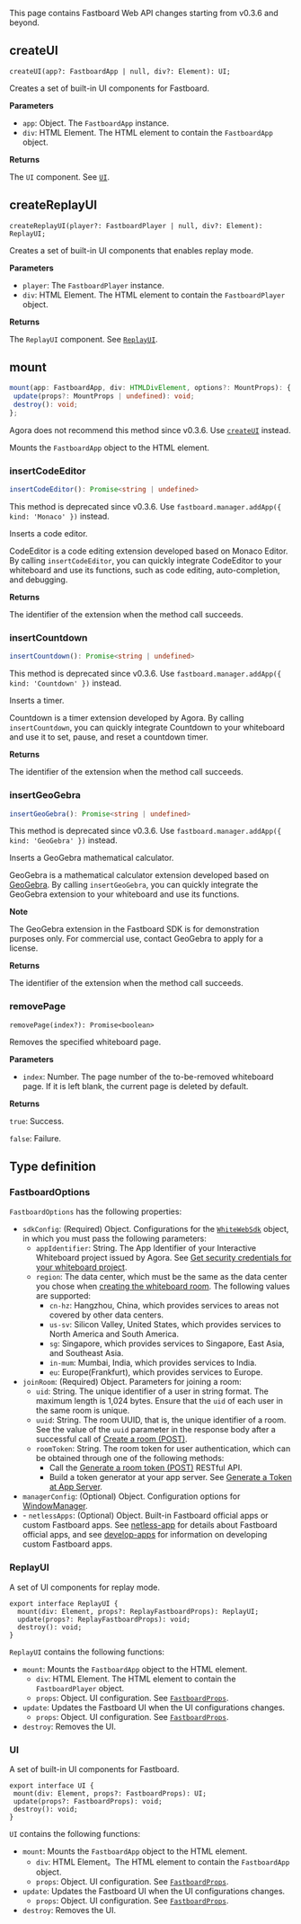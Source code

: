 This page contains Fastboard Web API changes starting from v0.3.6 and beyond.

## createUI

```
createUI(app?: FastboardApp | null, div?: Element): UI;
```

Creates a set of built-in UI components for Fastboard.

**Parameters**

- `app`: Object. The `FastboardApp` instance. 
- `div`: HTML Element. The HTML element to contain the `FastboardApp` object.

**Returns**

The `UI` component. See [`UI`](#ui). 

## createReplayUI

```
createReplayUI(player?: FastboardPlayer | null, div?: Element): ReplayUI;
```

Creates a set of built-in UI components that enables replay mode.

**Parameters**

- `player`: The `FastboardPlayer` instance. 
- `div`: HTML Element. The HTML element to contain the `FastboardPlayer` object.

**Returns**

The `ReplayUI` component. See [`ReplayUI`](#replayui). 

## mount

```typescript
mount(app: FastboardApp, div: HTMLDivElement, options?: MountProps): {
 update(props?: MountProps | undefined): void;
 destroy(): void;
};
```

<div class="alert note">Agora does not recommend this method since v0.3.6. Use <a href="#createui"><code>createUI</code></a> instead.</div>

Mounts the `FastboardApp` object to the HTML element.



### insertCodeEditor

```typescript
insertCodeEditor(): Promise<string | undefined>
```

<div class="alert note">This method is deprecated since v0.3.6. Use <code>fastboard.manager.addApp({ kind: 'Monaco' })</code> instead.</div>

Inserts a code editor.

CodeEditor is a code editing extension developed based on Monaco Editor. By calling `insertCodeEditor`, you can quickly integrate CodeEditor to your whiteboard and use its functions, such as code editing, auto-completion, and debugging.

**Returns**

The identifier of the extension when the method call succeeds.

### insertCountdown

```typescript
insertCountdown(): Promise<string | undefined>
```

<div class="alert note">This method is deprecated since v0.3.6. Use <code>fastboard.manager.addApp({ kind: 'Countdown' })</code> instead.</div>

Inserts a timer.

Countdown is a timer extension developed by Agora. By calling `insertCountdown`, you can quickly integrate Countdown to your whiteboard and use it to set, pause, and reset a countdown timer.

**Returns**

The identifier of the extension when the method call succeeds.

### insertGeoGebra

```typescript
insertGeoGebra(): Promise<string | undefined>
```

<div class="alert note">This method is deprecated since v0.3.6. Use <code>fastboard.manager.addApp({ kind: 'GeoGebra' })</code> instead.</div>

Inserts a GeoGebra mathematical calculator.

GeoGebra is a mathematical calculator extension developed based on  [GeoGebra](https://www.geogebra.org/). By calling `insertGeoGebra`, you can quickly integrate the GeoGebra extension to your whiteboard and use its functions.

**Note**

The GeoGebra extension in the Fastboard SDK is for demonstration purposes only. For commercial use, contact GeoGebra to apply for a license.

**Returns**

The identifier of the extension when the method call succeeds.


### removePage

```
removePage(index?): Promise<boolean>
```

Removes the specified whiteboard page. 

**Parameters**

- `index`: Number. The page number of the to-be-removed whiteboard page. If it is left blank, the current page is deleted by default.

**Returns**

`true`: Success.

`false`: Failure. 



## Type definition

<a name="fastboardoptions"></a>
### FastboardOptions

`FastboardOptions` has the following properties:

- `sdkConfig`: (Required) Object. Configurations for the [`WhiteWebSdk`](https://docs.agora.io/en/whiteboard/API%20Reference/whiteboard_web/globals.html#whitewebsdkconfiguration) object, in which you must pass the following parameters:
  - `appIdentifier`: String. The App Identifier of your Interactive Whiteboard project issued by Agora. See [Get security credentials for your whiteboard project](https://docs.agora.io/en/whiteboard/enable_whiteboard?platform=Web#get-security-credentials-for-your-whiteboard-project).
  - `region`: The data center, which must be the same as the data center you chose when [creating the whiteboard room](https://docs.agora.io/en/whiteboard/whiteboard_room_management?platform=RESTful#create-a-room-post). The following values are supported:
    - `cn-hz`: Hangzhou, China, which provides services to areas not covered by other data centers.
    - `us-sv`: Silicon Valley, United States, which provides services to North America and South America.
    - `sg`: Singapore, which provides services to Singapore, East Asia, and Southeast Asia.
    - `in-mum`: Mumbai, India, which provides services to India.
    - `eu`: Europe(Frankfurt), which provides services to Europe.
- `joinRoom`: (Required) Object. Parameters for joining a room:
  - `uid`: String. The unique identifier of a user in string format. The maximum length is 1,024 bytes. Ensure that the `uid` of each user in the same room is unique.
  - `uuid`: String. The room UUID, that is, the unique identifier of a room. See the value of the `uuid` parameter in the response body after a successful call of [Create a room (POST)](https://docs.agora.io/en/whiteboard/whiteboard_room_management?platform=RESTful#create-a-room-post).
  - `roomToken`: String. The room token for user authentication, which can be obtained through one of the following methods:
    - Call the [Generate a room token (POST)](https://docs.agora.io/en/whiteboard/generate_whiteboard_token?platform=RESTful#generate-a-room-token-post) RESTful API.
    - Build a token generator at your app server. See [Generate a Token at App Server](https://docs.agora.io/en/whiteboard/generate_whiteboard_token_at_app_server?platform=RESTful).
- `managerConfig`: (Optional) Object. Configuration options for [WindowManager](https://github.com/netless-io/window-manager/blob/master/docs/api.md#mount).
- \- `netlessApps`: (Optional) Object. Built-in Fastboard official apps or custom Fastboard apps. See [netless-app](https://github.com/netless-io/netless-app) for details about Fastboard official apps, and see [develop-apps](https://github.com/netless-io/window-manager/blob/master/docs/develop-app.md) for information on developing custom Fastboard apps. 

### ReplayUI

A set of UI components for replay mode.

```
export interface ReplayUI {
  mount(div: Element, props?: ReplayFastboardProps): ReplayUI;
  update(props?: ReplayFastboardProps): void;
  destroy(): void;
}
```

`ReplayUI` contains the following functions: 

- `mount`: Mounts the `FastboardApp` object to the HTML element.
  - `div`: HTML Element. The HTML element to contain the `FastboardPlayer` object.
  - `props`: Object. UI configuration. See [`FastboardProps`](#fastboardprops).
- `update`: Updates the Fastboard UI when the UI configurations changes. 
  - `props`: Object. UI configuration. See [`FastboardProps`](#fastboardprops).
- `destroy`: Removes the UI. 

### UI

A set of built-in UI components for Fastboard. 

```
export interface UI {
 mount(div: Element, props?: FastboardProps): UI;
 update(props?: FastboardProps): void;
 destroy(): void;
}
```

`UI` contains the following functions: 

- `mount`: Mounts the `FastboardApp` object to the HTML element.
  - `div`: HTML Element。The HTML element to contain the `FastboardApp` object.
  - `props`: Object. UI configuration. See [`FastboardProps`](#fastboardprops).
- `update`: Updates the Fastboard UI when the UI configurations changes. 
  - `props`: Object. UI configuration. See [`FastboardProps`](#fastboardprops).
- `destroy`: Removes the UI. 

